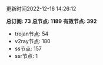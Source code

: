 更新时间2022-12-16 14:26:12

**总订阅: 73**
**总节点: 1189**
**有效节点: 392**
- trojan节点: 54
- v2ray节点: 180
- ss节点: 157
- ssr节点: 1
